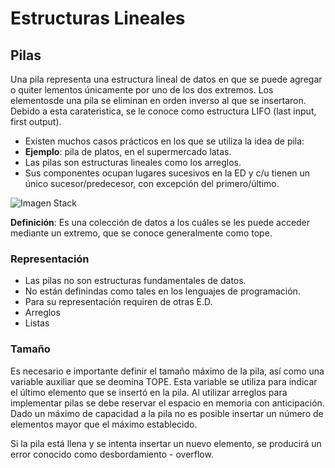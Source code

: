 # Estructuras Lineales

## Pilas

Una pila representa una estructura lineal de datos en que se puede agregar o quiter lementos únicamente por uno de los dos extremos. Los elementosde una pila se eliminan en orden inverso al que se insertaron. Debido a esta carateristica, se le conoce como estructura LIFO (last input, first output).

- Existen muchos casos prácticos en los que se utiliza la idea de pila:
- **Ejemplo**: pila de platos, en el supermercado latas.
- Las pilas son estructuras lineales como los arreglos.
- Sus componentes ocupan lugares sucesivos en la ED y c/u tienen un único sucesor/predecesor, con excepción del primero/último.

![Imagen Stack](https://www.tutorialspoint.com/data_structures_algorithms/images/stack_representation.jpg)

**Definición**: Es una colección de datos a los cuáles se les puede acceder mediante un extremo, que se conoce generalmente como tope.

### Representación

- Las pilas no son estructuras fundamentales de datos.
- No están definindas como tales en los lenguajes de programación.
- Para su representación requiren de otras E.D.
- Arreglos
- Listas

### Tamaño

Es necesario e importante definir el tamaño máximo de la pila, así como una variable auxiliar que se deomina TOPE. Esta variable se utiliza para indicar el último elemento que se insertó en la pila. Al utilizar arreglos para implementar pilas se debe reservar el espacio en memoria con anticipación. Dado un máximo de capacidad a la pila no es posible insertar un número de elementos mayor que el máximo establecido.

Si la pila está llena y se intenta insertar un nuevo elemento, se producirá un error conocido como desbordamiento - overflow.
